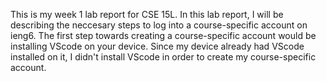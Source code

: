 This is my week 1 lab report for CSE 15L. In this lab report, I will be describing the neccesary steps to log into a course-specific account on ieng6. The first step towards creating a course-specific account would be installing VScode on your device. Since my device already had VScode installed on it, I didn't install VScode in order to create my course-specific account.
